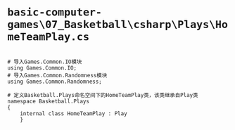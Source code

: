 # `basic-computer-games\07_Basketball\csharp\Plays\HomeTeamPlay.cs`

```

# 导入Games.Common.IO模块
using Games.Common.IO;
# 导入Games.Common.Randomness模块
using Games.Common.Randomness;

# 定义Basketball.Plays命名空间下的HomeTeamPlay类，该类继承自Play类
namespace Basketball.Plays
{
    internal class HomeTeamPlay : Play
    }

```